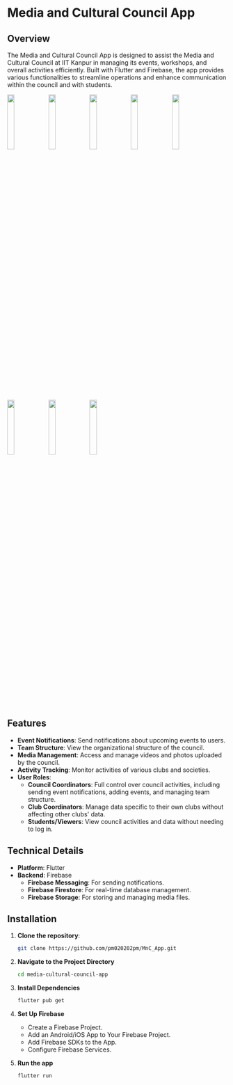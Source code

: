# Media and Cultural Council App

## Overview

The Media and Cultural Council App is designed to assist the Media and Cultural Council at IIT Kanpur in managing its events, workshops, and overall activities efficiently. Built with Flutter and Firebase, the app provides various functionalities to streamline operations and enhance communication within the council and with students.

<img src="https://github.com/user-attachments/assets/68fcb53d-94e7-47de-b0ee-152d5ab73ce4" width="18%" height="18%">
<img src="https://github.com/user-attachments/assets/b83c0141-7b69-43cf-a366-4166a846a04b" width="18%" height="18%">
<img src="https://github.com/user-attachments/assets/a356d06d-6f75-408f-8683-a70948a5d9df" width="18%" height="18%">
<img src="https://github.com/user-attachments/assets/a115f62f-e62c-4c41-99d5-addb8bc47759" width="18%" height="18%">
<img src="https://github.com/user-attachments/assets/eee83e78-eaf3-4df7-a4e5-69fed399f8d5" width="18%" height="18%">
<img src="https://github.com/user-attachments/assets/46ab5146-000b-4225-aef3-c70dca0af2bf" width="18%" height="18%">
<img src="https://github.com/user-attachments/assets/1e394c7a-15e0-4846-a30e-a2ca457c90fe" width="18%" height="18%">
<img src="https://github.com/user-attachments/assets/d245e871-ee35-497d-9951-3363201e24fb" width="18%" height="18%">

## Features

- **Event Notifications**: Send notifications about upcoming events to users.
- **Team Structure**: View the organizational structure of the council.
- **Media Management**: Access and manage videos and photos uploaded by the council.
- **Activity Tracking**: Monitor activities of various clubs and societies.
- **User Roles**:
  - **Council Coordinators**: Full control over council activities, including sending event notifications, adding events, and managing team structure.
  - **Club Coordinators**: Manage data specific to their own clubs without affecting other clubs' data.
  - **Students/Viewers**: View council activities and data without needing to log in.

## Technical Details

- **Platform**: Flutter
- **Backend**: Firebase
  - **Firebase Messaging**: For sending notifications.
  - **Firebase Firestore**: For real-time database management.
  - **Firebase Storage**: For storing and managing media files.

## Installation

1. **Clone the repository**:
   ```bash
   git clone https://github.com/pm020202pm/MnC_App.git
2. **Navigate to the Project Directory**
   ```bash
   cd media-cultural-council-app
4. **Install Dependencies**
   ```bash
   flutter pub get
6. **Set Up Firebase**
   - Create a Firebase Project.
   - Add an Android/iOS App to Your Firebase Project.
   - Add Firebase SDKs to the App.
   - Configure Firebase Services.

6. **Run the app**
   ```bash
   flutter run
   

